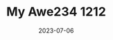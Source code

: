 ---
title: My Awe234 1212
slug: my-Awe234-1212
description: Well hello thisis dsf askd fnsdfjk asdkbgkas dfkhabsdng baksdf gnabgfknasdjkfhkasd fkhabsdfkabskdfbamnsdf babsdfnbasd
date: "2023-07-06"
tags:
  - programming
  - web development
cover_image: og-image.png
---